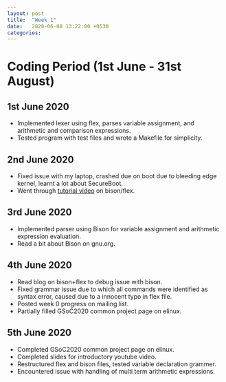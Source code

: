 ```yaml
---
layout: post
title:  "Week 1"
date:   2020-06-08 13:22:00 +0530
categories:
---
```


# Coding Period (1st June - 31st August)

## 1st June 2020
* Implemented lexer using flex, parses variable assignment, and arithmetic and comparison expressions.
* Tested program with test files and wrote a Makefile for simplicity.

## 2nd June 2020
* Fixed issue with my laptop, crashed due on boot due to bleeding edge kernel, learnt a lot about SecureBoot.
* Went through [tutorial video](https://www.youtube.com/watch?v=54bo1qaHAfk) on bison/flex.

## 3rd June 2020
* Implemented parser using Bison for variable assignment and arithmetic expression evaluation.
* Read a bit about Bison on gnu.org.
  
## 4th June 2020
* Read blog on bison+flex to debug issue with bison.
* Fixed grammar issue due to which all commands were identified as syntax error, caused due to a innocent typo in flex file.
* Posted week 0 progress on mailing list.
* Partially filled GSoC2020 common project page on elinux.

## 5th June 2020
* Completed GSoC2020 common project page on elinux.
* Completed slides for introductory youtube video.
* Restructured flex and bison files, tested variable declaration grammer.
* Encountered issue with handling of multi term arithmetic expressions.